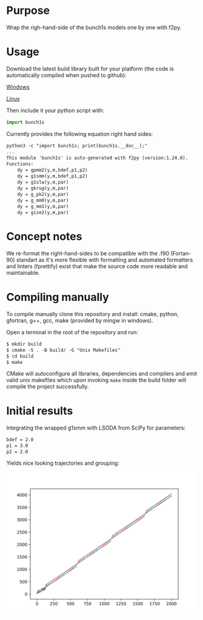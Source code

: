 # Purpose

Wrap the righ-hand-side of the bunch1s models one by one with f2py.

# Usage

Download the latest build library built for your platform (the code is automatically compiled when pushed to github):

[Windows](https://nightly.link/vasilvas99/bunch1s_f2py/workflows/compile-bunch1s/main/build_windows.zip?h=5e973cebe0192e1902ec70ffb6946e18b78a24b2)

[Linux](https://nightly.link/vasilvas99/bunch1s_f2py/workflows/compile-bunch1s/main/build_unix.zip?h=5e973cebe0192e1902ec70ffb6946e18b78a24b2)

Then include it your python script with:

```python
import bunch1s
```

Currently provides the following equation right hand sides:

```shell
python3 -c "import bunch1s; print(bunch1s.__doc__);"
...
This module 'bunch1s' is auto-generated with f2py (version:1.24.0).
Functions:
    dy = gpmm2(y,m,bdef,p1,p2)
    dy = g1smm(y,m,bdef,p1,p2)
    dy = g1slw(y,m,par)
    dy = gkrug(y,m,par)
    dy = g_pk2(y,m,par)
    dy = g_mm0(y,m,par)
    dy = g_mm1(y,m,par)
    dy = gise2(y,m,par)
```

# Concept notes

We re-format the right-hand-sides to be compatible with the .f90 (Fortan-90) standart as it's more flexible with formatting
and automated formatters and linters (fprettify) exist that make the source code more readable and maintainable.

# Compiling manually

To compile manually clone this repository and install: cmake, python, gfortran, g++, gcc, make (provided by mingw in windows).

Open a terminal in the root of the repository and run:

```shell
$ mkdir build
$ cmake -S . -B build/ -G "Unix Makefiles"
$ cd build
$ make
```

CMake will autoconfigure all libraries, dependencies and compilers and emit valid unix makefiles which upon invoking `make` inside the build folder will compile the project successfully.

# Initial results

Integrating the wrapped g1smm with LSODA from SciPy for parameters:

```
bdef = 2.0
p1 = 3.0
p2 = 2.0
```

Yields nice looking trajectories and grouping:

![g1smm](initial_results/g1smm.png)
